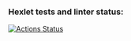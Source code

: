### Hexlet tests and linter status:
[![Actions Status](https://github.com/mrnion/devops-for-programmers-project-77/workflows/hexlet-check/badge.svg)](https://github.com/mrnion/devops-for-programmers-project-77/actions)